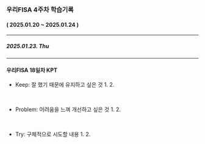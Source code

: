 ### 우리FISA 4주차 학습기록
#### ( 2025.01.20 ~ 2025.01.24 )
***
##### 2025.01.23. Thu


***
#### 우리FISA 18일차 KPT

- Keep: 잘 했기 때문에 유지하고 싶은 것
    1. 
    2. 

<br>

- Problem: 어려움을 느껴 개선하고 싶은 것
    1. 
    2. 

<br>

- Try: 구체적으로 시도할 내용
    1. 
    2. 